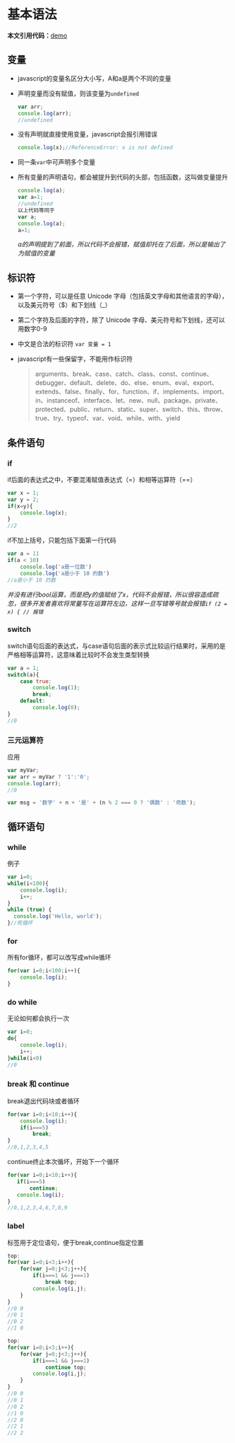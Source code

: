# 基本语法

**本文引用代码：**[demo](demo.js)

## 变量

- javascript的变量名区分大小写，A和a是两个不同的变量

- 声明变量而没有赋值，则该变量为`undefined`

  ```javascript
  var arr;
  console.log(arr);
  //undefined
  ```

- 没有声明就直接使用变量，javascript会报引用错误

  ```javascript
  console.log(x);//ReferenceError: x is not defined
  ```

- 同一条`var`中可声明多个变量

- 所有变量的声明语句，都会被提升到代码的头部，包括函数，这叫做变量提升

  ```javascript
  console.log(a);
  var a=1;
  //undefined
  以上代码等同于
  var a;
  console.log(a);
  a=1;
  ```

  *a的声明提到了前面，所以代码不会报错，赋值却托在了后面，所以是输出了为赋值的变量*

## 标识符

- 第一个字符，可以是任意 Unicode 字母（包括英文字母和其他语言的字母），以及美元符号（$）和下划线（_）
- 第二个字符及后面的字符，除了 Unicode 字母、美元符号和下划线，还可以用数字0-9
- 中文是合法的标识符 `var 变量 = 1`  
- javascript有一些保留字，不能用作标识符

  >arguments、break、case、catch、class、const、continue、debugger、default、delete、do、else、enum、eval、export、extends、false、finally、for、function、if、implements、import、in、instanceof、interface、let、new、null、package、private、protected、public、return、static、super、switch、this、throw、true、try、typeof、var、void、while、with、yield  

## 条件语句

### if

if后面的表达式之中，不要混淆赋值表达式（=）和相等运算符（==）

```javascript
var x = 1;
var y = 2;
if(x=y){
    console.log(x);
}
//2
```
if不加上括号，只能包括下面第一行代码
```javascript
var a = 11
if(a < 10)
    console.log('a是一位数')
    console.log('a是小于 10 的数')
//a是小于 10 的数
```

*并没有进行bool运算，而是把y的值赋给了x，代码不会报错，所以很容造成疏忽，很多开发者喜欢将常量写在运算符左边，这样一旦写错等号就会报错`if (2 = x) { // 报错`*

### switch

switch语句后面的表达式，与case语句后面的表示式比较运行结果时，采用的是严格相等运算符，这意味着比较时不会发生类型转换

```javascript
var a = 1;
switch(a){
    case true:
        console.log(1);
        break;
    default:
        console.log(0);
}
//0
```

### 三元运算符

应用

```javascript
var myVar;
var arr = myVar ? '1':'0';
console.log(arr);
//0
```

```javascript
var msg = '数字' + n + '是' + (n % 2 === 0 ? '偶数' : '奇数');
```

## 循环语句

### while

例子

```javascript
var i=0;
while(i<100){
    console.log(i);
    i++;
}
while (true) {
  console.log('Hello, world');
}//死循环
```

### for

所有for循环，都可以改写成while循环

```javascript
for(var i=0;i<100;i++){
    console.log(i);
}
```

### do while

无论如何都会执行一次

```javascript
var i=0;
do{
    console.log(i);
    i++;
}while(i<0)
//0
```

### break 和 continue

break退出代码块或者循环  

```javascript
for(var i=0;i<10;i++){
    console.log(i);
    if(i===5)
        break;
}
//0,1,2,3,4,5
```

continue终止本次循坏，开始下一个循环

 ```javascript
for(var i=0;i<10;i++){
    if(i===5)
        continue;
    console.log(i);
}
//0,1,2,3,4,6,7,8,9
```

### label

标签用于定位语句，便于break,continue指定位置

```javascript
top:
for(var i=0;i<3;i++){
    for(var j=0;j<3;j++){
        if(i===1 && j===1)
            break top;
        console.log(i,j);
    }
}
//0 0
//0 1
//0 2
//1 0
```

```javascript
top:
for(var i=0;i<3;i++){
    for(var j=0;j<3;j++){
        if(i===1 && j===1)
            continue top;
        console.log(i,j);
    }
}
//0 0
//0 1
//0 2
//1 0
//2 0
//2 1
//2 2
```